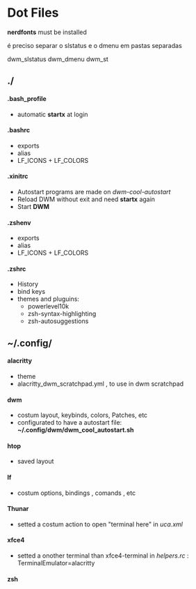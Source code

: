 # Dot Files
**nerdfonts** must be installed

é preciso separar o slstatus e o dmenu em pastas separadas

dwm_slstatus
dwm_dmenu
dwm_st

## ./

#### .bash_profile
- automatic **startx** at login

#### .bashrc
- exports
- alias 
- LF_ICONS + LF_COLORS

#### .xinitrc
 - Autostart programs are made on *dwm-cool-autostart*
 - Reload DWM without exit and need **startx** again
 - Start **DWM**

#### .zshenv
- exports
- alias 
- LF_ICONS + LF_COLORS

#### .zshrc
 - History
 - bind keys
 - themes and pluguins:
   - powerlevel10k
   - zsh-syntax-highlighting
   - zsh-autosuggestions

## ~/.config/

#### alacritty 
 - theme
 - alacritty_dwm_scratchpad.yml , to use in dwm scratchpad

#### dwm
- costum layout, keybinds, colors, Patches, etc
- configurated to have a autostart file: **~/.config/dwm/dwm_cool_autostart.sh**



#### htop
 - saved layout

#### lf
 - costum options,  bindings , comands , etc

#### Thunar
- setted a costum action to open "terminal here" in *uca.xml* 

#### xfce4
- setted a onother terminal than xfce4-terminal in *helpers.rc* : TerminalEmulator=alacritty

#### zsh
